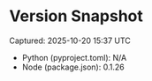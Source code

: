 # Version Snapshot

Captured: 2025-10-20 15:37 UTC

- Python (pyproject.toml): N/A
- Node (package.json):    0.1.26

